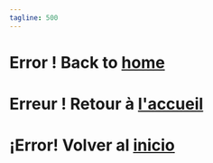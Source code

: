 ```yaml
---
tagline: 500
---
```


# Error ! Back to [home](https://evens.link/en)
# Erreur ! Retour à [l'accueil](https://evens.link)
# ¡Error! Volver al [inicio](https://evens.link/es)
